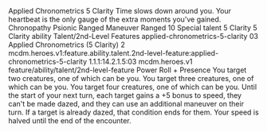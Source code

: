 <ability>
  <name>Applied Chronometrics</name>
  <cost>5 Clarity</cost>
  <flavor>Time slows down around you. Your heartbeat is the only gauge of the extra moments you&apos;ve gained.</flavor>
  <keywords>
    <keyword>Chronopathy</keyword>
    <keyword>Psionic</keyword>
    <keyword>Ranged</keyword>
  </keywords>
  <type>Maneuver</type>
  <distance>Ranged 10</distance>
  <target>Special</target>
  <metadata>
    <class>talent</class>
    <cost>5 Clarity</cost>
    <cost_amount>5</cost_amount>
    <cost_resource>Clarity</cost_resource>
    <feature_type>ability</feature_type>
    <file_dpath>Talent/2nd-Level Features</file_dpath>
    <item_id>applied-chronometrics-5-clarity</item_id>
    <item_index>03</item_index>
    <item_name>Applied Chronometrics (5 Clarity)</item_name>
    <level>2</level>
    <scc>mcdm.heroes.v1:feature.ability.talent.2nd-level-feature:applied-chronometrics-5-clarity</scc>
    <scdc>1.1.1:14.2.1.5:03</scdc>
    <source>mcdm.heroes.v1</source>
    <type>feature/ability/talent/2nd-level-feature</type>
  </metadata>
  <effects>
    <effect type="roll">
      <roll>Power Roll + Presence</roll>
      <t1>You target two creatures, one of which can be you.</t1>
      <t2>You target three creatures, one of which can be you.</t2>
      <t3>You target four creatures, one of which can be you.</t3>
    </effect>
    <effect type="mundane">Until the start of your next turn, each target gains a +5 bonus to speed, they can&apos;t be made dazed, and they can use an additional maneuver on their turn. If a target is already dazed, that condition ends for them.</effect>
    <effect type="mundane" name="Strained">Your speed is halved until the end of the encounter.</effect>
  </effects>
</ability>
